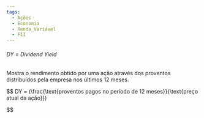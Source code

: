 ```yaml
---
tags:
  - Ações
  - Economia
  - Renda_Variável
  - FII
---
```

###### DY = Dividend Yield  
Mostra o rendimento obtido por uma ação através dos proventos distribuídos pela empresa nos últimos 12 meses.

$$
DY = (\frac{\text{proventos pagos no período de 12 meses}}{\text{preço atual da ação}})

$$